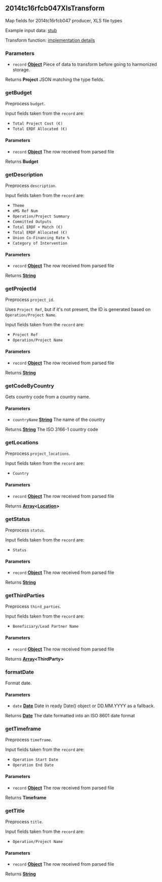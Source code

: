 <!-- Generated by documentation.js. Update this documentation by updating the source code. -->

## 2014tc16rfcb047XlsTransform

Map fields for 2014tc16rfcb047 producer, XLS file types

Example input data: [stub][1]

Transform function: [implementation details][2]

### Parameters

- `record` **[Object][3]** Piece of data to transform before going to harmonized storage.

Returns **Project** JSON matching the type fields.

### getBudget

Preprocess `budget`.

Input fields taken from the `record` are:

- `Total Project Cost (€)`
- `Total ERDF Allocated (€)`

#### Parameters

- `record` **[Object][3]** The row received from parsed file

Returns **Budget**

### getDescription

Preprocess `description`.

Input fields taken from the `record` are:

- `Theme`
- `eMS Ref Num`
- `Operation/Project Summary`
- `Committed Outputs`
- `Total ERDF + Match (€)`
- `Total ERDF Allocated (€)`
- `Union Co-Financing Rate %`
- `Category of Intervention`

#### Parameters

- `record` **[Object][3]** The row received from parsed file

Returns **[String][4]**

### getProjectId

Preprocess `project_id`.

Uses `Project Ref`, but if it's not present, the ID is generated based on `Operation/Project Name`.

Input fields taken from the `record` are:

- `Project Ref`
- `Operation/Project Name`

#### Parameters

- `record` **[Object][3]** The row received from parsed file

Returns **[String][4]**

### getCodeByCountry

Gets country code from a country name.

#### Parameters

- `countryName` **[String][4]** The name of the country

Returns **[String][4]** The ISO 3166-1 country code

### getLocations

Preprocess `project_locations`.

Input fields taken from the `record` are:

- `Country`

#### Parameters

- `record` **[Object][3]** The row received from parsed file

Returns **[Array][5]&lt;[Location][6]>**

### getStatus

Preprocess `status`.

Input fields taken from the `record` are:

- `Status`

#### Parameters

- `record` **[Object][3]** The row received from parsed file

Returns **[String][4]**

### getThirdParties

Preprocess `third_parties`.

Input fields taken from the `record` are:

- `Beneficiary/Lead Partner Name`

#### Parameters

- `record` **[Object][3]** The row received from parsed file

Returns **[Array][5]&lt;ThirdParty>**

### formatDate

Format date.

#### Parameters

- `date` **[Date][7]** Date in ready Date() object or DD.MM.YYYY as a fallback.

Returns **[Date][7]** The date formatted into an ISO 8601 date format

### getTimeframe

Preprocess `timeframe`.

Input fields taken from the `record` are:

- `Operation Start Date`
- `Operation End Date`

#### Parameters

- `record` **[Object][3]** The row received from parsed file

Returns **Timeframe**

### getTitle

Preprocess `title`.

Input fields taken from the `record` are:

- `Operation/Project Name`

#### Parameters

- `record` **[Object][3]** The row received from parsed file

Returns **[String][4]**

[1]: https://github.com/ec-europa/eubfr-data-lake/blob/master/services/ingestion/etl/2014tc16rfcb047/xls/test/stubs/record.json
[2]: https://github.com/ec-europa/eubfr-data-lake/blob/master/services/ingestion/etl/2014tc16rfcb047/xls/src/lib/transform.js
[3]: https://developer.mozilla.org/docs/Web/JavaScript/Reference/Global_Objects/Object
[4]: https://developer.mozilla.org/docs/Web/JavaScript/Reference/Global_Objects/String
[5]: https://developer.mozilla.org/docs/Web/JavaScript/Reference/Global_Objects/Array
[6]: https://developer.mozilla.org/docs/Web/API/Location
[7]: https://developer.mozilla.org/docs/Web/JavaScript/Reference/Global_Objects/Date
